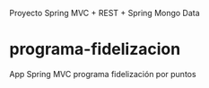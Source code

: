 Proyecto Spring MVC + REST + Spring Mongo Data
# programa-fidelizacion
App Spring MVC programa fidelización por puntos
